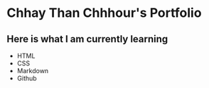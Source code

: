 # Chhay Than Chhhour's Portfolio 
## Here is what I am currently learning
* HTML
* CSS
* Markdown
* Github

